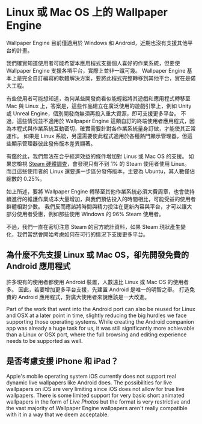 # Linux 或 Mac OS 上的 Wallpaper Engine

Wallpaper Engine 目前僅適用於 Windows 和 Android，近期也沒有支援其他平台的計畫。

我們確實知道使用者可能希望本應用程式支援個人喜好的作業系統，但要使 Wallpaper Engine 支援各項平台，實際上並非一蹴可幾。 Wallpaper Engine 基本上是完全自訂編寫的軟體解決方案，要將此程式完整轉移到其他平台，實在是偌大工程。

有些使用者可能想知道，為何某些開發商看似能輕鬆將其遊戲和應用程式轉移至 Mac 與 Linux 上，答案是，這些作品建立在廣泛使用的遊戲引擎上，例如 Unity 或 Unreal Engine，個別開發商無須再投入重大資源，即可支援更多平台。 不過，這些情況並不適用於 Wallpaper Engine 這類自訂的終端使用者應用程式，因為本程式與作業系統互動密切，確實需要針對各作業系統量身訂做，才能使其正常運作。 如果是 Linux 系統，另還需要使此程式適用於各種熱門顯示管理器，但這些顯示管理器彼此發佈版本差異顯著。

有鑑於此，我們無法在合乎經濟效益的條件增加對 Linus 或 Mac OS 的支援。 如果您檢視 [Steam 硬體調查](https://store.steampowered.com/hwsurvey)，會發現只有不到 1% 的 Steam 使用者使用 Linux。 而且這些使用者的 Linux 還要進一步區分發佈版本，主要為 Ubuntu，其人數僅佔總數的 0.25%。

如上所述，要將 Wallpaper Engine 轉移至其他作業系統必須大費周章，也會使持續進行的維護作業成本大量增加，與我們預估投入的時間相比，可能受益的使用者群體相對少數。 我們反而應該將時間與精力投注在更新內容與平台，才可以讓大部分使用者受惠，例如那些使用 Windows 的 96% Steam 使用者。

不過，我們一直在密切注意 Steam 的官方統計資料，如果 Steam 現狀產生變化，我們當然會開始考慮如何在可行的情況下支援更多平台。

## 為什麼不先支援 Linux 或 Mac OS，卻先開發免費的 Android 應用程式

許多現有的使用者都使用 Android 裝置，人數遠比 Linux 或 Mac OS 的使用者多。 因此，若要增加更多平台支援，先建置 Android 是唯一的明智之舉。 打造免費的 Android 應用程式，對廣大使用者來說應該是一大改進。

Part of the work that went into the Android port can also be reused for Linux and OSX at a later point in time, slightly reducing the big hurdles we face supporting those operating systems. While creating the Android companion app was already a huge task for us, it was still significantly more achievable than a Linux or OSX port, where the full browsing and editing experience needs to be supported as well.

## 是否考慮支援 iPhone 和 iPad？

Apple's mobile operating system iOS currently does not support real dynamic live wallpapers like Android does. The possibilities for live wallpapers on iOS are very limiting since iOS does not allow for true live wallpapers. There is some limited support for very basic short animated wallpapers in the form of *Live Photos* but the format is very restrictive and the vast majority of Wallpaper Engine wallpapers aren't really compatible with it in a way that we deem acceptable.